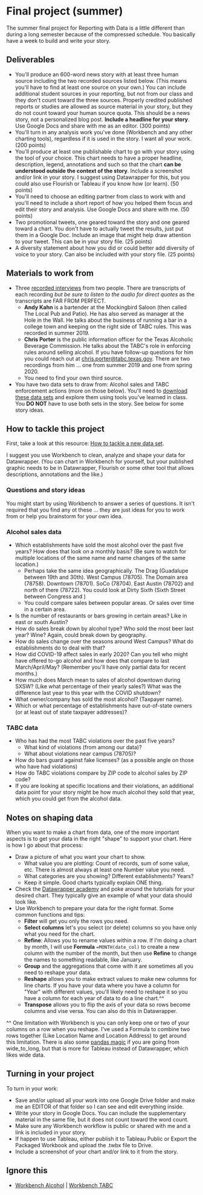 # Final project (summer)

The summer final project for Reporting with Data is a little different than during a long semester because of the compressed schedule. You basically have a week to build and write your story.

## Deliverables

- You'll produce an 600-word news story with at least three human source including the two recorded sources listed below. (This means you'll have to find at least one source on your own.) You can include additional student sources in your reporting, but not from our class and they don't count toward the three sources. Properly credited published reports or studies are allowed as source material in your story, but they do not count toward your human source quota. This should be a news story, not a personalized blog post. **Include a headline for your story**. Use Google Docs and share with me as an editor. (300 points)
- You'll turn in any analysis work you've done (Workbench and any other charting tools), regardless if it is used in the story. I want all your work. (200 points)
- You'll produce at least one publishable chart to go with your story using the tool of your choice. This chart needs to have a proper headline, description, legend, annotations and such so that the chart **can be understood outside the context of the story**. Include a screenshot and/or link in your story. I suggest using Datawrapper for this, but you could also use Flourish or Tableau if you know how (or learn). (50 points)
- You'll need to choose an editing partner from class to work with and you'll need to include a short report of how you helped them focus and edit their story and analysis. Use Google Docs and share with me. (50 points)
- Two promotional tweets, one geared toward the story and one geared toward a chart. You don't have to actually tweet the results, just put them in a Google Doc. Include an image that might help draw attention to your tweet. This can be in your story file. (25 points)
- A diversity statement about how you did or could better add diversity of voice to your story. Can also be included with your story file. (25 points)

## Materials to work from

- Three [recorded interviews](https://drive.google.com/open?id=1JfH1BKvyjrN9AT_4TFIt7rTRD2sOPCgV) from two people. There are transcripts of each recording _but be sure to listen to the audio for direct quotes_ as the transcripts are FAR FROM PERFECT.
  - **Andy Kahn** is a bartender at the Mockingbird Saloon (then called The Local Pub and Patio). He has also served as manager at the Hole in the Wall. He talks about the business of running a bar in a college town and keeping on the right side of TABC rules. This was recorded in summer 2019.
  - **Chris Porter** is the public information officer for the Texas Alcoholic Beverage Commission. He talks about the TABC's role in enforcing rules around selling alcohol. If you have follow-up questions for him you could reach out at <chris.porter@tabc.texas.gov>. There are two recordings from him ... one from summer 2019 and one from spring 2020.
  - You need to find your own third source.
- You have two data sets to draw from: Alcohol sales and TABC enforcement actions (more on those below). You'll need to [download these data sets](README.md) and explore them using tools you've learned in class. You **DO NOT** have to use both sets in the story. See below for some story ideas.

## How to tackle this project

First, take a look at this resource: [How to tackle a new data set](https://docs.google.com/document/d/1ql3NcPihfTsWb5qFxWIxthybpSvFh_cAcPuMi1McM_0/edit).

I suggest you use Workbench to clean, analyze and shape your data for Datawrapper. (You can chart in Workbench for yourself, but your published graphic needs to be in Datawrapper, Flourish or some other tool that allows descriptions, annotations and the like.)

### Questions and story ideas

You might start by using Workbench to answer a series of questions. It isn't required that you find any ot these ... they are just ideas for you to work from or help you brainstorm for your own idea.

### Alcohol sales data

- Which establishments have sold the most alcohol over the past five years? How does that look on a monthly basis? (Be sure to watch for multiple locations of the same name and name changes of the same location.)
  - Perhaps take the same idea geographically. The Drag (Guadalupe between 19th and 30th). West Campus (78705). The Domain area (78758). Downtown (78701). SoCo (78704). East Austin (78702) and north of there (78722). You could look at Dirty Sixth (Sixth Street between Congress and )
  - You could compare sales between popular areas. Or sales over time in a certain area.
- Is the number of restaurants or bars growing in certain areas? Like in east or south Austin?
- How do sales break down by alcohol type? Who sold the most beer last year? Wine? Again, could break down by geography.
- How do sales change over the seasons around West Campus? What do establishments do to deal with that?
- How did COVID-19 affect sales in early 2020? Can you tell who might have offered to-go alcohol and how does that compare to last March/April/May? (Remember you'll have only partial data for recent months.)
- How much does March mean to sales of alcohol downtown during SXSW? (Like what percentage of their yearly sales?) What was the difference last year to this year with the COVID shutdown?
- What owner/company has sold the most alcohol? (Taxpayer name).
- Which or what percentage of establishments have out-of-state owners (or at least out of state taxpayer addresses)?

### TABC data

- Who has had the most TABC violations over the past five years?
  - What kind of violations (from among our data)?
  - What about violations near campus (78705)?
- How do bars guard against fake licenses? (as a possible angle on those who have had violations)
- How do TABC violations compare by ZIP code to alcohol sales by ZIP code?
- If you are looking at specific locations and their violations, an additional data point for your story might be how much alcohol they sold that year, which you could get from the alcohol data.

## Notes on shaping data

When you want to make a chart from data, one of the more important aspects is to get your data in the right "shape" to support your chart. Here is how I go about that process:

- Draw a picture of what you want your chart to show.
  - What value you are plotting: Count of records, sum of some value, etc. There is almost always at least one Number value you need.
  - What categories are you showing? Different establishments? Years?
  - Keep it simple. Good charts typically explain ONE thing.
- Check the [Datawrapper academy](https://academy.datawrapper.de/) and poke around the tutorials for your desired chart. They typically give an example of what your data should look like.
- Use Workbench to prepare your data for the right format. Some common functions and tips:
  - **Filter** will get you only the rows you need.
  - **Select columns** let's you select (or delete) columns so you have only what you need for the chart.
  - **Refine**: Allows you to rename values within a row. If I'm doing a chart by month, I will use **Formula** `=MONTH(date_col)` to create a new column with the number of the month, but then use **Refine** to change the names to something readable, like January.
  - **Group** and the aggregations that come with it are sometimes all you need to reshape your data.
  - **Reshape** allows you to make extract values to make new columns for line charts. If you have your data where you have a column for "Year" with different values, you'll likely need to reshape it so you have a column for each year of data to do a line chart.^^
  - **Transpose** allows you to flip the axis of your data so rows become columns and vise versa. You can also do this in Datawrapper.

 ^^ One limitation with Workbench is you can only keep one or two of your columns on a row when you reshape. I've used a Formula to combine two rows together (Like Location Name and Location Address) to get around this limitation. There is also some [pandas magic](https://github.com/utdata/rwd-workbench#reshaping-with-melt) if you are going from wide_to_long, but that is more for Tableau instead of Datawrapper, which likes wide data.

## Turning in your project

To turn in your work:

- Save and/or upload all your work into one Google Drive folder and make me an EDITOR of that folder so I can see and edit everything inside.
- Write your story in Google Docs. You can include the supplementary material in the same file, but it does not count toward the word count.
- Make sure any Workbench workflow is public or shared with me and a link is included in your story.
- If happen to use Tableau, either publish it to Tableau Public or Export the Packaged Workbook and upload the .twbx file to Drive.
- Include a screenshot of your chart and/or link to it from the story.

## Ignore this

- [Workbench Alcohol](https://app.workbenchdata.com/workflows/79460) | [Workbench TABC](https://app.workbenchdata.com/workflows/80082/)
